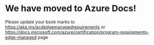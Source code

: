 # We have moved to Azure Docs! #

Please update your book marks to https://aka.ms/acdedgemanagedrequirements or https://docs.microsoft.com/azure/certification/program-requirements-edge-managed page
